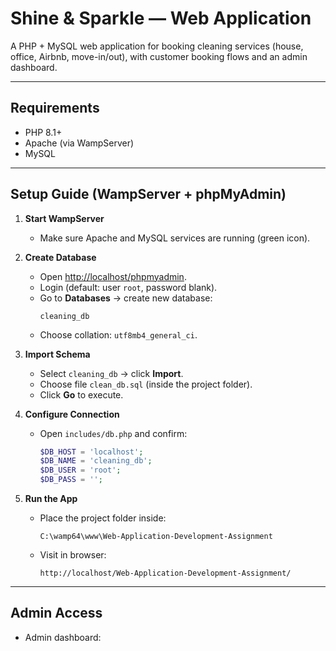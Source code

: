 # Shine & Sparkle — Web Application

A PHP + MySQL web application for booking cleaning services (house, office, Airbnb, move-in/out), with customer booking flows and an admin dashboard.

---

## Requirements
- PHP 8.1+  
- Apache (via WampServer)  
- MySQL 

---

## Setup Guide (WampServer + phpMyAdmin)

1. **Start WampServer**  
   - Make sure Apache and MySQL services are running (green icon).

2. **Create Database**  
   - Open [http://localhost/phpmyadmin](http://localhost/phpmyadmin).  
   - Login (default: user `root`, password blank).  
   - Go to **Databases** → create new database:
     ```
     cleaning_db
     ```
   - Choose collation: `utf8mb4_general_ci`.

3. **Import Schema**  
   - Select `cleaning_db` → click **Import**.  
   - Choose file `clean_db.sql` (inside the project folder).  
   - Click **Go** to execute.

4. **Configure Connection**  
   - Open `includes/db.php` and confirm:
     ```php
     $DB_HOST = 'localhost';
     $DB_NAME = 'cleaning_db';
     $DB_USER = 'root';
     $DB_PASS = ''; 
     ```

5. **Run the App**  
   - Place the project folder inside:
     ```
     C:\wamp64\www\Web-Application-Development-Assignment
     ```
   - Visit in browser:  
     ```
     http://localhost/Web-Application-Development-Assignment/
     ```

---

## Admin Access
- Admin dashboard:  
